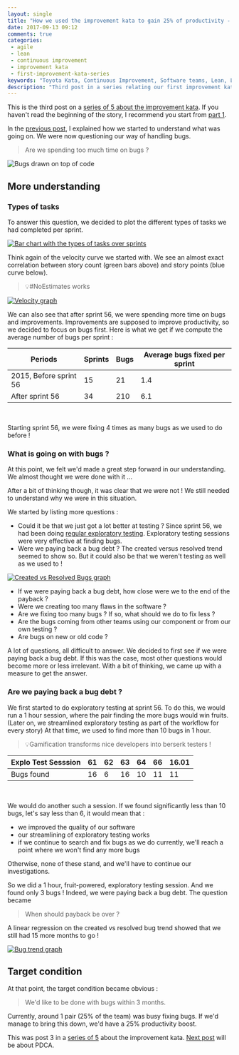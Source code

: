 ```yaml
---
layout: single
title: "How we used the improvement kata to gain 25% of productivity - Part 3"
date: 2017-09-13 09:12
comments: true
categories: 
 - agile
 - lean
 - continuous improvement
 - improvement kata
 - first-improvement-kata-series
keywords: "Toyota Kata, Continuous Improvement, Software teams, Lean, Lean Software, Agile, Scrum, Measure, Data"
description: "Third post in a series relating our first improvement kata. Covers the second half of the 'understand' phase, where we understood that to be more productive, we had to have less bugs to fix."
---
```

This is the third post on a [series of 5 about the improvement kata]({{site.baseurl}}/categories/#first-improvement-kata-series). If you haven't read the beginning of the story, I recommend you start from [part 1](/how-we-used-the-improvement-kata-to-gain-25-percent-of-productivity-part-1/).

In the [previous post](/how-we-used-the-improvement-kata-to-gain-25-percent-of-productivity-part-2/), I explained how we started to understand what was going on. We were now questioning our way of handling bugs.

> Are we spending too much time on bugs ?

![Bugs drawn on top of code]({{site.url}}{{site.baseurl}}/imgs/2017-09-13-how-we-used-the-improvement-kata-to-gain-25-percent-of-productivity-part-3/code-and-bugs.jpg)

## More understanding

### Types of tasks

To answer this question, we decided to plot the different types of tasks we had completed per sprint.

[![Bar chart with the types of tasks over sprints]({{site.url}}{{site.baseurl}}/imgs/2017-09-13-how-we-used-the-improvement-kata-to-gain-25-percent-of-productivity-part-3/types-of-tasks-small.jpg)]({{site.url}}/imgs/2017-09-13-how-we-used-the-improvement-kata-to-gain-25-percent-of-productivity-part-3/types-of-tasks.jpg)

Think again of the velocity curve we started with. We see an almost exact correlation between story count (green bars above) and story points (blue curve below).

> 💡#NoEstimates works

[![Velocity graph]({{site.url}}{{site.baseurl}}/imgs/2017-09-13-how-we-used-the-improvement-kata-to-gain-25-percent-of-productivity-part-3/velocity-small.jpg)]({{site.url}}/imgs/2017-09-13-how-we-used-the-improvement-kata-to-gain-25-percent-of-productivity-part-3/velocity.jpg)

We can also see that after sprint 56, we were spending more time on bugs and improvements. Improvements are supposed to improve productivity, so we decided to focus on bugs first. Here is what we get if we compute the average number of bugs per sprint :

Periods | Sprints | Bugs | Average bugs fixed per sprint
--------|---------|------|------------------------------
2015, Before sprint 56	| 15 |	21 |	1.4
After sprint 56	| 34 |	210 |	6.1
<br>

Starting sprint 56, we were fixing 4 times as many bugs as we used to do before !

### What is going on with bugs ?

At this point, we felt we'd made a great step forward in our understanding. We almost thought we were done with it ...

After a bit of thinking though, it was clear that we were not ! We still needed to understand why we were in this situation.

We started by listing more questions :

* Could it be that we just got a lot better at testing ? Since sprint 56, we had been doing [regular exploratory testing](/how-we-started-exploratory-testing/). Exploratory testing sessions were very effective at finding bugs.
* Were we paying back a bug debt ? The created versus resolved trend seemed to show so. But it could also be that we weren't testing as well as we used to !

[![Created vs Resolved Bugs graph]({{site.url}}{{site.baseurl}}/imgs/2017-09-13-how-we-used-the-improvement-kata-to-gain-25-percent-of-productivity-part-3/created-vs-resolved-small.png)]({{site.url}}/imgs/2017-09-13-how-we-used-the-improvement-kata-to-gain-25-percent-of-productivity-part-3/created-vs-resolved.png)

* If we were paying back a bug debt, how close were we to the end of the payback ?
* Were we creating too many flaws in the software ?
* Are we fixing too many bugs ? If so, what should we do to fix less ?
* Are the bugs coming from other teams using our component or from our own testing ?
* Are bugs on new or old code ?

A lot of questions, all difficult to answer. We decided to first see if we were paying back a bug debt. If this was the case, most other questions would become more or less irrelevant. With a bit of thinking, we came up with a measure to get the answer.

### Are we paying back a bug debt ?

We first started to do exploratory testing at sprint 56. To do this, we would run a 1 hour session, where the pair finding the more bugs would win fruits. (Later on, we streamlined exploratory testing as part of the workflow for every story) At that time, we used to find more than 10 bugs in 1 hour.

> 💡Gamification transforms nice developers into berserk testers !

Explo Test Sesssion | 61 | 62 | 63 | 64 | 66 | 16.01
--------------------|----|----|----|----|----|------
Bugs found	| 16 |	6 |	16 |	10 | 	11 | 11
<br>

We would do another such a session. If we found significantly less than 10 bugs, let's say less than 6, it would mean that :

* we improved the quality of our software
* our streamlining of exploratory testing works
* if we continue to search and fix bugs as we do currently, we'll reach a point where we won't find any more bugs

Otherwise, none of these stand, and we'll have to continue our investigations.

So we did a 1 hour, fruit-powered, exploratory testing session. And we found only 3 bugs ! Indeed, we were paying back a bug debt. The question became

> When should payback be over ?

A linear regression on the created vs resolved bug trend showed that we still had 15 more months to go !

[![Bug trend graph]({{site.url}}{{site.baseurl}}/imgs/2017-09-13-how-we-used-the-improvement-kata-to-gain-25-percent-of-productivity-part-3/bug-trend-small.png)]({{site.url}}/imgs/2017-09-13-how-we-used-the-improvement-kata-to-gain-25-percent-of-productivity-part-3/bug-trend.png)

## Target condition

At that point, the target condition became obvious :

> We'd like to be done with bugs within 3 months.

Currently, around 1 pair (25% of the team) was busy fixing bugs. If we'd manage to bring this down, we'd have a 25% productivity boost.

This was post 3 in a [series of 5]({{site.baseurl}}/categories/#first-improvement-kata-series) about the improvement kata. [Next post](/how-we-used-the-improvement-kata-to-gain-25-percent-of-productivity-part-4/) will be about PDCA.
